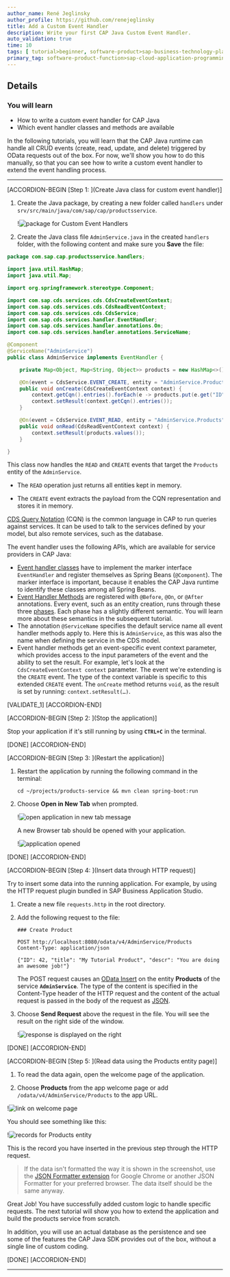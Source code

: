 ```yaml
---
author_name: René Jeglinsky
author_profile: https://github.com/renejeglinsky
title: Add a Custom Event Handler
description: Write your first CAP Java Custom Event Handler.
auto_validation: true
time: 10
tags: [ tutorial>beginner, software-product>sap-business-technology-platform, programming-tool>java]
primary_tag: software-product-function>sap-cloud-application-programming-model
---
```


## Details
### You will learn
  - How to write a custom event handler for CAP Java
  - Which event handler classes and methods are available

In the following tutorials, you will learn that the CAP Java runtime can handle all CRUD events (create, read, update, and delete) triggered by OData requests out of the box. For now, we'll show you how to do this manually, so that you can see how to write a custom event handler to extend the event handling process.

---

[ACCORDION-BEGIN [Step 1: ](Create Java class for custom event handler)]

1. Create the Java package, by creating a new folder called `handlers` under `srv/src/main/java/com/sap/cap/productsservice`.

    !![package for Custom Event Handlers](handler-package.png)

2. Create the Java class file `AdminService.java` in the created `handlers` folder, with the following content and make sure you **Save** the file:

```Java
package com.sap.cap.productsservice.handlers;

import java.util.HashMap;
import java.util.Map;

import org.springframework.stereotype.Component;

import com.sap.cds.services.cds.CdsCreateEventContext;
import com.sap.cds.services.cds.CdsReadEventContext;
import com.sap.cds.services.cds.CdsService;
import com.sap.cds.services.handler.EventHandler;
import com.sap.cds.services.handler.annotations.On;
import com.sap.cds.services.handler.annotations.ServiceName;

@Component
@ServiceName("AdminService")
public class AdminService implements EventHandler {

    private Map<Object, Map<String, Object>> products = new HashMap<>();

    @On(event = CdsService.EVENT_CREATE, entity = "AdminService.Products")
    public void onCreate(CdsCreateEventContext context) {
        context.getCqn().entries().forEach(e -> products.put(e.get("ID"), e));
        context.setResult(context.getCqn().entries());
    }

    @On(event = CdsService.EVENT_READ, entity = "AdminService.Products")
    public void onRead(CdsReadEventContext context) {
        context.setResult(products.values());
    }

}
```

This class now handles the `READ` and `CREATE` events that target the `Products` entity of the `AdminService`.

  - The `READ` operation just returns all entities kept in memory.

  - The `CREATE` event extracts the payload from the CQN representation and stores it in memory.

[CDS Query Notation](https://cap.cloud.sap/docs/cds/cqn) (CQN) is the common language in CAP to run queries against services. It can be used to talk to the services defined by your model, but also remote services, such as the database.

The event handler uses the following APIs, which are available for service providers in CAP Java:

* [Event handler classes](https://cap.cloud.sap/docs/java/provisioning-api#handlerclasses) have to implement the marker interface `EventHandler` and register themselves as Spring Beans (`@Component`). The marker interface is important, because it enables the CAP Java runtime to identify these classes among all Spring Beans.
* [Event Handler Methods](https://cap.cloud.sap/docs/java/provisioning-api#handlerannotations) are registered with `@Before`, `@On`, or `@After` annotations. Every event, such as an entity creation, runs through these three [phases](https://cap.cloud.sap/docs/java/provisioning-api#phases). Each phase has a slightly different semantic. You will learn more about these semantics in the subsequent tutorial.
* The annotation `@ServiceName` specifies the default service name all event handler methods apply to. Here this is `AdminService`, as this was also the name when defining the service in the CDS model.
* Event handler methods get an event-specific event context parameter, which provides access to the input parameters of the event and the ability to set the result. For example, let's look at the `CdsCreateEventContext context` parameter. The event we're extending is the `CREATE` event. The type of the context variable is specific to this extended `CREATE` event. The `onCreate` method returns `void`, as the result is set by running: `context.setResult(…)`.

[VALIDATE_1]
[ACCORDION-END]

[ACCORDION-BEGIN [Step 2: ](Stop the application)]

Stop your application if it's still running by using **`CTRL+C`** in the terminal.

[DONE]
[ACCORDION-END]


[ACCORDION-BEGIN [Step 3: ](Restart the application)]

1. Restart the application by running the following command in the terminal:

    ```Shell/Bash
    cd ~/projects/products-service && mvn clean spring-boot:run
    ```

2. Choose **Open in New Tab** when prompted.

    !![open application in new tab message](open-in-new-tab.png)

    A new Browser tab should be opened with your application.

    !![application opened](application-opened.png)

[DONE]
[ACCORDION-END]

[ACCORDION-BEGIN [Step 4: ](Insert data through HTTP request)]

Try to insert some data into the running application. For example, by using the HTTP request plugin bundled in SAP Business Application Studio.

1. Create a new file `requests.http` in the root directory.

2. Add the following request to the file:

    ```HTTP
    ### Create Product

    POST http://localhost:8080/odata/v4/AdminService/Products
    Content-Type: application/json

    {"ID": 42, "title": "My Tutorial Product", "descr": "You are doing an awesome job!"}
    ```

    The POST request causes an [OData Insert](https://www.odata.org/getting-started/basic-tutorial/#create) on the entity **Products** of the service **`AdminService`**. The type of the content is specified in the Content-Type header of the HTTP request and the content of the actual request is passed in the body of the request as [JSON](https://www.json.org/json-en.html).

3. Choose **Send Request** above the request in the file. You will see the result on the right side of the window.

    !![response is displayed on the right](request-and-response.png)

[DONE]
[ACCORDION-END]

[ACCORDION-BEGIN [Step 5: ](Read data using the Products entity page)]

1. To read the data again, open the welcome page of the application.

2. Choose **Products** from the app welcome page or add `/odata/v4/AdminService/Products` to the app URL.

  !![link on welcome page](products-link.png)

You should see something like this:

  !![records for Products entity](products-data.png)

This is the record you have inserted in the previous step through the HTTP request.

> If the data isn't formatted the way it is shown in the screenshot, use the [JSON Formatter extension](https://chrome.google.com/webstore/detail/json-formatter/bcjindcccaagfpapjjmafapmmgkkhgoa?hl=en) for Google Chrome or another JSON Formatter for your preferred browser. The data itself should be the same anyway.

Great Job! You have successfully added custom logic to handle specific requests. The next tutorial will show you how to extend the application and build the products service from scratch.

In addition, you will use an actual database as the persistence and see some of the features the CAP Java SDK provides out of the box, without a single line of custom coding.

[DONE]
[ACCORDION-END]

---
